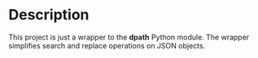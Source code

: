 # Description
This project is just a wrapper to the **dpath** Python module.  The wrapper simplifies search and replace operations on JSON objects.


